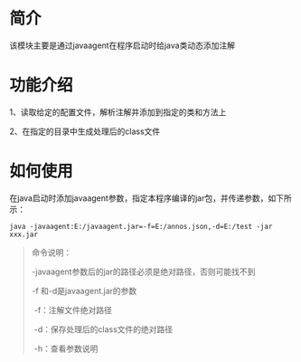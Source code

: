 # 简介

该模块主要是通过javaagent在程序启动时给java类动态添加注解

# 功能介绍

1、读取给定的配置文件，解析注解并添加到指定的类和方法上

2、在指定的目录中生成处理后的class文件

# 如何使用

在java启动时添加javaagent参数，指定本程序编译的jar包，并传递参数，如下所示：

```shell
java -javaagent:E:/javaagent.jar=-f=E:/annos.json,-d=E:/test -jar xxx.jar
```



> 命令说明：
>
> -javaagent参数后的jar的路径必须是绝对路径，否则可能找不到
>
> -f 和-d是javaagent.jar的参数
>
> ​	-f：注解文件绝对路径
>
> ​	-d：保存处理后的class文件的绝对路径
>
> ​	-h：查看参数说明